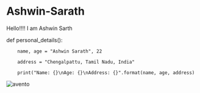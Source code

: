 # Ashwin-Sarath

Hello!!!! I am Ashwin Sarth


def personal_details():

	    name, age = "Ashwin Sarath", 22
	    
	    address = "Chengalpattu, Tamil Nadu, India"
	    
	    print("Name: {}\nAge: {}\nAddress: {}".format(name, age, address)



 ![avento](https://user-images.githubusercontent.com/58180507/126796342-1c64868a-1818-4d9d-8bd4-b4fccfc0ea2d.gif)
